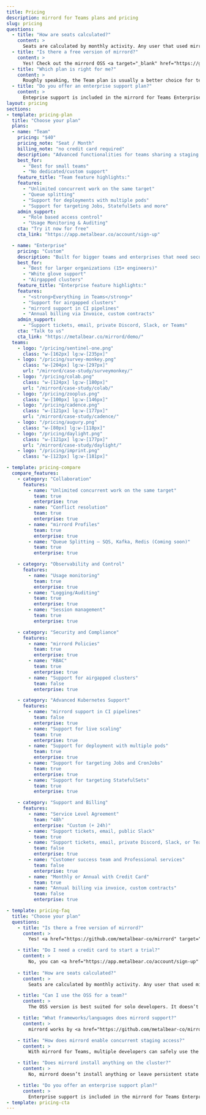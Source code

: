```yaml
---
title: Pricing
description: mirrord for Teams plans and pricing
slug: pricing
questions:
  - title: "How are seats calculated?"
    content: >
      Seats are calculated by monthly activity. Any user that used mirrord in a calendar month is counted towards your seat count.mirrord identifies users with a unique file it creates on the machine it runs on. If this does not represent distinct users in your organization, or if you use mirrord on cloud workers (e.g. for CI, or cloud development environments), please <a href="/mirrord/contact/">contact us</a>
  - title: "Is there a free version of mirrord?"
    content: >
      Yes! Check out the mirrord OSS <a target="_blank" href="https://github.com/metalbear-co/mirrord">here</a>. You can read more about the differences between the mirrord OSS and mirrord for Teams <a href="/mirrord/docs/overview/teams/">here</a>.
  - title: "Which plan is right for me?"
    content: >
      Roughly speaking, the Team plan is usually a better choice for teams of under 30 developers, at which point the Enterprise plan becomes a better fit. However, things like support for air-gapped clusters, custom contracts, or higher SLAs can also be deciding factors. If you're not sure, check out the detailed feature list above, or feel free to <a href="/mirrord/contact/">contact us</a> and we'll help you figure it out.
  - title: "Do you offer an enterprise support plan?"
    content: >
      Enteprise support is included in the mirrord for Teams Enterprise plan. As part of our enterprise support, you’ll get our usual support channels as well as a dedicated Microsoft Teams/Slack/Discord channel.
layout: pricing
sections:
- template: pricing-plan
  title: "Choose your plan"
  plans:
  - name: "Team"
    pricing: "$40"
    pricing_note: "Seat / Month"
    billing_note: "no credit card required"
    description: "Advanced functionalities for teams sharing a staging cluster"
    best_for:
      - "Best for small teams"
      - "No dedicated/custom support"
    feature_title: "Team feature highlights:"
    features:
      - "Unlimited concurrent work on the same target"
      - "Queue splitting"
      - "Support for deployments with multiple pods"
      - "Support for targeting Jobs, StatefulSets and more"
    admin_support:
      - "Role based access control"
      - "Usage Monitoring & Auditing"
    cta: "Try it now for free"
    cta_link: "https://app.metalbear.co/account/sign-up"

  - name: "Enterprise"
    pricing: "Custom"
    description: "Built for bigger teams and enterprises that need secure, scalable solutions for complex, cloud-based development environments"
    best_for:
      - "Best for larger organizations (15+ engineers)"
      - "White glove support"
      - "Airgapped clusters"
    feature_title: "Enterprise feature highlights:"
    features:
      - "<strong>Everything in Teams</strong>"
      - "Support for airgapped clusters"
      - "mirrord support in CI pipelines"
      - "Annual billing via Invoice, custom contracts"
    admin_support:
      - "Support tickets, email, private Discord, Slack, or Teams"
    cta: "Talk to us"
    cta_link: "https://metalbear.co/mirrord/demo/"
  teams:
    - logo: "/pricing/sentinel-one.png"
      class: "w-[162px] lg:w-[235px]"
    - logo: "/pricing/survey-monkey.png"
      class: "w-[204px] lg:w-[297px]"
      url: "/mirrord/case-study/surveymonkey/"
    - logo: "/pricing/colab.png"
      class: "w-[124px] lg:w-[180px]"
      url: "/mirrord/case-study/colab/"
    - logo: "/pricing/zooplus.png"
      class: "w-[100px] lg:w-[146px]"
    - logo: "/pricing/cadence.png"
      class: "w-[121px] lg:w-[177px]"
      url: "/mirrord/case-study/cadence/"
    - logo: "/pricing/augury.png"
      class: "w-[80px] lg:w-[118px]"
    - logo: "/pricing/daylight.png"
      class: "w-[121px] lg:w-[177px]"
      url: "/mirrord/case-study/daylight/"
    - logo: "/pricing/imprint.png"
      class: "w-[123px] lg:w-[181px]"

- template: pricing-compare
  compare_features:
    - category: "Collaboration"
      features:
        - name: "Unlimited concurrent work on the same target"
          team: true
          enterprise: true
        - name: "Conflict resolution"
          team: true
          enterprise: true
        - name: "mirrord Profiles"
          team: true
          enterprise: true
        - name: "Queue Splitting – SQS, Kafka, Redis (Coming soon)"
          team: true
          enterprise: true

    - category: "Observability and Control"
      features:
        - name: "Usage monitoring"
          team: true
          enterprise: true
        - name: "Logging/Auditing"
          team: true
          enterprise: true
        - name: "Session management"
          team: true
          enterprise: true

    - category: "Security and Compliance"
      features:
        - name: "mirrord Policies"
          team: true
          enterprise: true
        - name: "RBAC"
          team: true
          enterprise: true
        - name: "Support for airgapped clusters"
          team: false
          enterprise: true

    - category: "Advanced Kubernetes Support"
      features:
        - name: "mirrord support in CI pipelines"
          team: false
          enterprise: true
        - name: "Support for live scaling"
          team: true
          enterprise: true
        - name: "Support for deployment with multiple pods"
          team: true
          enterprise: true
        - name: "Support for targeting Jobs and CronJobs"
          team: true
          enterprise: true
        - name: "Support for targeting StatefulSets"
          team: true
          enterprise: true

    - category: "Support and Billing"
      features:
        - name: "Service Level Agreement"
          team: "48h"
          enterprise: "Custom (+ 24h)"
        - name: "Support tickets, email, public Slack"
          team: true
        - name: "Support tickets, email, private Discord, Slack, or Teams"
          team: false
          enterprise: true
        - name: "Customer success team and Professional services"
          team: false
          enterprise: true
        - name: "Monthly or Annual with Credit Card"
          team: true
        - name: "Annual billing via invoice, custom contracts"
          team: false
          enterprise: true

- template: pricing-faq
  title: "Choose your plan"
  questions:
    - title: "Is there a free version of mirrord?"
      content: >
        Yes! <a href="https://github.com/metalbear-co/mirrord" target="_blank">Check out the mirrord OSS here</a>. You can read more about the differences between the mirrord OSS and mirrord for Teams <a href="https://metalbear.co/mirrord/docs/overview/teams/" target="_blank">here</a>.

    - title: "Do I need a credit card to start a trial?"
      content: >
        No, you can <a href="https://app.metalbear.co/account/sign-up" target="_blank">try out mirrord for Teams without a credit card</a>—just sign up and start using it. No commitments, no automatic charges.
    
    - title: "How are seats calculated?"
      content: >
        Seats are calculated by monthly activity. Any user that used mirrord in a calendar month is counted towards your seat count. mirrord identifies users with a unique file it creates on the machine it runs on. If this does not represent distinct users in your organization, or if you use mirrord on cloud workers (e.g. for CI, or cloud development environments), please contact us

    - title: "Can I use the OSS for a team?"
      content: >
        The OSS version is best suited for solo developers. It doesn’t support shared access or coordination between users. It isn’t aware of other mirrord sessions in the same cluster. If you’re working in a team, mirrord for Teams includes the mirrord Operator, which manages concurrent access, permissions, and provides better safety and control in shared environments.

    - title: "What frameworks/languages does mirrord support?"
      content: >
        mirrord works by <a href="https://github.com/metalbear-co/mirrord/blob/main/libmirrord/src/hooks/libc.rs" target="_blank">hooking libc</a>, so it supports any languages and frameworks that use libc—like Rust, Node.js, Python, Java, Kotlin, Ruby, and more. We also support Go, even though it doesn’t use libc.

    - title: "How does mirrord enable concurrent staging access?"
      content: >
        With mirrord for Teams, multiple developers can safely use the same staging cluster without stepping on each other’s toes. The mirrord Operator manages all active sessions in the cluster, allowing users to mirror traffic, apply filters, and enforce usage policies—so everyone can test their code without getting in each other’s way. Features like HTTP filters, queue splitting, and outgoing traffic routing help isolate each session and avoid conflicts during development.

    - title: "Does mirrord install anything on the cluster?"
      content: >
        No, mirrord doesn’t install anything or leave persistent state in your cluster. It only creates a temporary pod to run its proxy, which is automatically removed when mirrord stops. It interacts with the cluster through the Kubernetes API, so the only requirement is having <code>kubectl</code> configured.

    - title: "Do you offer an enterprise support plan?"
      content: >
        Enterprise support is included in the mirrord for Teams Enterprise plan. As part of our enterprise support, you’ll get our usual support channels as well as a dedicated Microsoft Teams/Slack/Discord channel.
- template: pricing-cta
---
```

